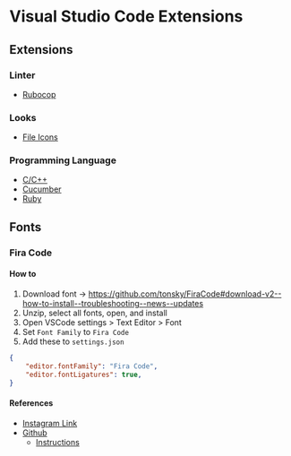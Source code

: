 # Visual Studio Code Extensions

## Extensions

### Linter

- [Rubocop](https://marketplace.visualstudio.com/items?itemName=misogi.ruby-rubocop)

### Looks

- [File Icons](https://marketplace.visualstudio.com/items?itemName=PKief.material-icon-theme)

### Programming Language

- [C/C++](https://marketplace.visualstudio.com/items?itemName=ms-vscode.cpptools)
- [Cucumber](https://marketplace.visualstudio.com/items?itemName=alexkrechik.cucumberautocomplete)
- [Ruby](https://marketplace.visualstudio.com/items?itemName=rebornix.Ruby)

## Fonts

### Fira Code

#### How to

1. Download font -> https://github.com/tonsky/FiraCode#download-v2--how-to-install--troubleshooting--news--updates
2. Unzip, select all fonts, open, and install
3. Open VSCode settings > Text Editor > Font
4. Set `Font Family` to `Fira Code`
5. Add these to `settings.json`
```json
{
    "editor.fontFamily": "Fira Code",
    "editor.fontLigatures": true,
}
```

#### References
- [Instagram Link](https://www.instagram.com/p/B6TQ_Q0IBrq/?igshid=1pi5e2qiy1cx8)
- [Github](https://github.com/tonsky/FiraCode)
  - [Instructions](https://github.com/tonsky/FiraCode/wiki/VS-Code-Instructions)
